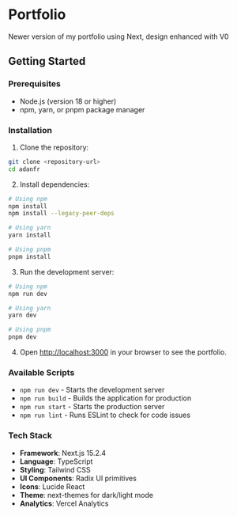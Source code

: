 # Portfolio
Newer version of my portfolio using Next, design enhanced with V0

## Getting Started

### Prerequisites
- Node.js (version 18 or higher)
- npm, yarn, or pnpm package manager

### Installation

1. Clone the repository:
```bash
git clone <repository-url>
cd adanfr
```

2. Install dependencies:
```bash
# Using npm
npm install
npm install --legacy-peer-deps

# Using yarn
yarn install

# Using pnpm
pnpm install
```

3. Run the development server:
```bash
# Using npm
npm run dev

# Using yarn
yarn dev

# Using pnpm
pnpm dev
```

4. Open [http://localhost:3000](http://localhost:3000) in your browser to see the portfolio.

### Available Scripts

- `npm run dev` - Starts the development server
- `npm run build` - Builds the application for production
- `npm run start` - Starts the production server
- `npm run lint` - Runs ESLint to check for code issues

### Tech Stack

- **Framework**: Next.js 15.2.4
- **Language**: TypeScript
- **Styling**: Tailwind CSS
- **UI Components**: Radix UI primitives
- **Icons**: Lucide React
- **Theme**: next-themes for dark/light mode
- **Analytics**: Vercel Analytics
